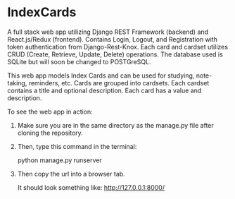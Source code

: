 # IndexCards
A full stack web app utilizing Django REST Framework (backend) and React.js/Redux (frontend).
Contains Login, Logout, and Registration with token authentication from Django-Rest-Knox.
Each card and cardset utilizes CRUD (Create, Retrieve, Update, Delete) operations.
The database used is SQLite but will soon be changed to POSTGreSQL.

This web app models Index Cards and can be used for studying, note-taking, reminders, etc.
Cards are grouped into cardsets. Each cardset contains a title and optional description. Each card has a value and description.

To see the web app in action:

1. Make sure you are in the same directory as the manage.py file after cloning the repository.

2. Then, type this command in the terminal:

      python manage.py runserver

3. Then copy the url into a browser tab.

      It should look something like: http://127.0.0.1:8000/
